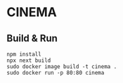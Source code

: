 # CINEMA

## Build & Run

```
npm install
npx next build
sudo docker image build -t cinema .
sudo docker run -p 80:80 cinema
```

